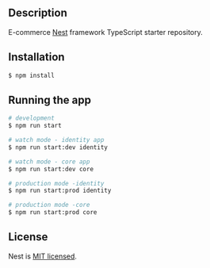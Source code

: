 ## Description

E-commerce [Nest](https://github.com/nestjs/nest) framework TypeScript starter repository.

## Installation

```bash
$ npm install
```

## Running the app

```bash
# development
$ npm run start

# watch mode - identity app
$ npm run start:dev identity

# watch mode - core app
$ npm run start:dev core

# production mode -identity
$ npm run start:prod identity

# production mode -core
$ npm run start:prod core

```

## License

Nest is [MIT licensed](LICENSE).

